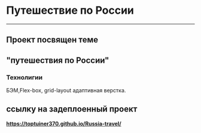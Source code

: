 # Путешествие по России
----------------------------------
## Проект посвящен теме 
**"путешествия по России"**
-----------------------------------
### Технолигии
БЭМ,Flex-box, grid-layout адаптивная верстка.
##  ссылку на задеплоенный проект 
**https://toptuiner370.github.io/Russia-travel/**

